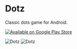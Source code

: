 # Dotz
Classic dots game for Android.

[![Available on Google Play Store](https://developer.android.com/images/brand/en_generic_rgb_wo_60.png)](https://play.google.com/store/apps/details?id=uk.ac.surrey.rb00166.dotz)

![Dotz](https://lh3.ggpht.com/tP7HiZ87a2QAVLQSjMkzJJXzHU5Foc08X9kr7MxCy7AnF4eE6LoHNPJTcU6ybomdJSA=h310)
![Dotz](https://lh3.ggpht.com/ZD6K9EvHJXnsv3vILm9Dbhf6LD7x4KOZEaHkXs3hFt6wRc_NP9pYVxdcjlfK8u79Vg=h310)
